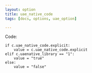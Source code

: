 ```yaml
---
layout: option
title: uae_native_code
tags: [docs, options, uae_option]

---
```


Code:

    if c.uae_native_code.explicit:
        value = c.uae_native_code.explicit
    elif c.uaenative_library == "1":
        value = "true"
    else:
        value = "false"
